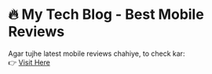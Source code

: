 # 🔥 My Tech Blog - Best Mobile Reviews  
Agar tujhe latest mobile reviews chahiye, to check kar:  
👉 [Visit Here](https://thenet.co.in) 
